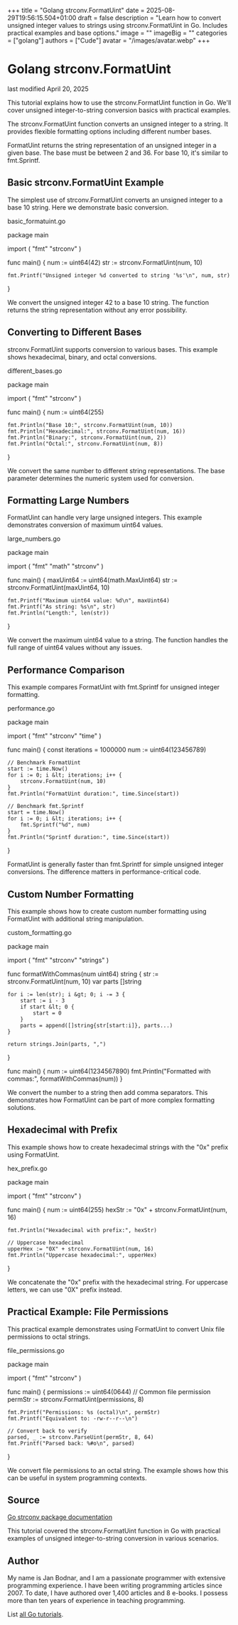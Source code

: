 +++
title = "Golang strconv.FormatUint"
date = 2025-08-29T19:56:15.504+01:00
draft = false
description = "Learn how to convert unsigned integer values to strings using strconv.FormatUint in Go. Includes practical examples and base options."
image = ""
imageBig = ""
categories = ["golang"]
authors = ["Cude"]
avatar = "/images/avatar.webp"
+++

# Golang strconv.FormatUint

last modified April 20, 2025

This tutorial explains how to use the strconv.FormatUint function in Go.
We'll cover unsigned integer-to-string conversion basics with practical examples.

The strconv.FormatUint function converts an unsigned integer to a string.
It provides flexible formatting options including different number bases.

FormatUint returns the string representation of an unsigned integer in a given base.
The base must be between 2 and 36. For base 10, it's similar to fmt.Sprintf.

## Basic strconv.FormatUint Example

The simplest use of strconv.FormatUint converts an unsigned integer to
a base 10 string. Here we demonstrate basic conversion.

basic_formatuint.go
  

package main

import (
    "fmt"
    "strconv"
)

func main() {
    num := uint64(42)
    str := strconv.FormatUint(num, 10)
    
    fmt.Printf("Unsigned integer %d converted to string '%s'\n", num, str)
}

We convert the unsigned integer 42 to a base 10 string. The function returns the
string representation without any error possibility.

## Converting to Different Bases

strconv.FormatUint supports conversion to various bases. This example
shows hexadecimal, binary, and octal conversions.

different_bases.go
  

package main

import (
    "fmt"
    "strconv"
)

func main() {
    num := uint64(255)
    
    fmt.Println("Base 10:", strconv.FormatUint(num, 10))
    fmt.Println("Hexadecimal:", strconv.FormatUint(num, 16))
    fmt.Println("Binary:", strconv.FormatUint(num, 2))
    fmt.Println("Octal:", strconv.FormatUint(num, 8))
}

We convert the same number to different string representations. The base parameter
determines the numeric system used for conversion.

## Formatting Large Numbers

FormatUint can handle very large unsigned integers. This example
demonstrates conversion of maximum uint64 values.

large_numbers.go
  

package main

import (
    "fmt"
    "math"
    "strconv"
)

func main() {
    maxUint64 := uint64(math.MaxUint64)
    str := strconv.FormatUint(maxUint64, 10)
    
    fmt.Printf("Maximum uint64 value: %d\n", maxUint64)
    fmt.Printf("As string: %s\n", str)
    fmt.Println("Length:", len(str))
}

We convert the maximum uint64 value to a string. The function handles the full
range of uint64 values without any issues.

## Performance Comparison

This example compares FormatUint with fmt.Sprintf for
unsigned integer formatting.

performance.go
  

package main

import (
    "fmt"
    "strconv"
    "time"
)

func main() {
    const iterations = 1000000
    num := uint64(123456789)
    
    // Benchmark FormatUint
    start := time.Now()
    for i := 0; i &lt; iterations; i++ {
        strconv.FormatUint(num, 10)
    }
    fmt.Println("FormatUint duration:", time.Since(start))
    
    // Benchmark fmt.Sprintf
    start = time.Now()
    for i := 0; i &lt; iterations; i++ {
        fmt.Sprintf("%d", num)
    }
    fmt.Println("Sprintf duration:", time.Since(start))
}

FormatUint is generally faster than fmt.Sprintf for
simple unsigned integer conversions. The difference matters in performance-critical code.

## Custom Number Formatting

This example shows how to create custom number formatting using FormatUint
with additional string manipulation.

custom_formatting.go
  

package main

import (
    "fmt"
    "strconv"
    "strings"
)

func formatWithCommas(num uint64) string {
    str := strconv.FormatUint(num, 10)
    var parts []string
    
    for i := len(str); i &gt; 0; i -= 3 {
        start := i - 3
        if start &lt; 0 {
            start = 0
        }
        parts = append([]string{str[start:i]}, parts...)
    }
    
    return strings.Join(parts, ",")
}

func main() {
    num := uint64(1234567890)
    fmt.Println("Formatted with commas:", formatWithCommas(num))
}

We convert the number to a string then add comma separators. This demonstrates
how FormatUint can be part of more complex formatting solutions.

## Hexadecimal with Prefix

This example shows how to create hexadecimal strings with the "0x" prefix using
FormatUint.

hex_prefix.go
  

package main

import (
    "fmt"
    "strconv"
)

func main() {
    num := uint64(255)
    hexStr := "0x" + strconv.FormatUint(num, 16)
    
    fmt.Println("Hexadecimal with prefix:", hexStr)
    
    // Uppercase hexadecimal
    upperHex := "0X" + strconv.FormatUint(num, 16)
    fmt.Println("Uppercase hexadecimal:", upperHex)
}

We concatenate the "0x" prefix with the hexadecimal string. For uppercase letters,
we can use "0X" prefix instead.

## Practical Example: File Permissions

This practical example demonstrates using FormatUint to convert Unix
file permissions to octal strings.

file_permissions.go
  

package main

import (
    "fmt"
    "strconv"
)

func main() {
    permissions := uint64(0644) // Common file permission
    permStr := strconv.FormatUint(permissions, 8)
    
    fmt.Printf("Permissions: %s (octal)\n", permStr)
    fmt.Printf("Equivalent to: -rw-r--r--\n")
    
    // Convert back to verify
    parsed, _ := strconv.ParseUint(permStr, 8, 64)
    fmt.Printf("Parsed back: %#o\n", parsed)
}

We convert file permissions to an octal string. The example shows how this can be
useful in system programming contexts.

## Source

[Go strconv package documentation](https://pkg.go.dev/strconv)

This tutorial covered the strconv.FormatUint function in Go with
practical examples of unsigned integer-to-string conversion in various scenarios.

## Author

My name is Jan Bodnar, and I am a passionate programmer with extensive
programming experience. I have been writing programming articles since 2007.
To date, I have authored over 1,400 articles and 8 e-books. I possess more
than ten years of experience in teaching programming.

List [all Go tutorials](/golang/).
